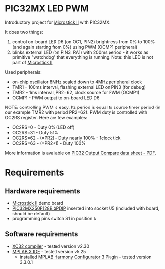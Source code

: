 # PIC32MX LED PWM

Introductory project for [Microstick II][PIC Microstick II] 
with PIC32MX.

It does two things:

1. control on-board LED D6 (on OC1, PIN2) brightness from 0% to 100% 
   (and again starting from 0%) using PWM (OCMP1 peripheral)
1. blinks external LED (on PIN3, RA1) with 200ms period - it works
   as primitive "watchdog" that everything is running. Note: this
   LED is not part of [Microstick II][PIC Microstick II]

Used peripherals:
- on-chip oscillator 8MHz scaled down to 4MHz peripheral clock
- TMR1 - 100ms interval, flashing external LED on PIN3 (for debug)
- TMR2 - 1ms interval, PR2=62, clock source for PWM (OCMP1)
- OCMP1 - PWM output to on-board LED D6

NOTE: controlling PWM is easy. Its period is equal to source timer period
(in our example TMR2 with period PR2=62). PWM duty is controlled
with OC2RS register. Here are few examples:
- OC2RS=0  - Duty 0% (LED off)
- OC2RS=31 - Duty 51% 
- OC2RS=62 - (=PR2) - Duty nearly 100% - 1clock tick
- OC2RS=63 - (=PR2+1) - Duty 100%

More information is available on [PIC32 Output Compare data sheet - PDF][PIC32 Output Compare].

# Requirements

## Hardware requirements

* [Microstick II][PIC Microstick II]  demo board
* [PIC32MX250F128B SPDIP][PIC32MX250F128B] inserted into socket U5
  (included with board, should be default)
* programming pins switch S1 in position `A`

## Software requirements

* [XC32 compiler][XC compilers] - tested version v2.30
* [MPLAB X IDE][MPLAB X IDE] - tested version v5.25
  - installed  [MPLAB Harmony Configurator 3 Plugin][Harmony] - tested
    version 3.3.0.1

[PIC32 Output Compare]: http://ww1.microchip.com/downloads/en/devicedoc/61111e.pdf
[Harmony]: https://www.microchip.com/mplab/mplab-harmony
[XC compilers]: https://www.microchip.com/mplab/compilers
[MPLAB X IDE]: https://www.microchip.com/mplab/mplab-x-ide
[PIC32MX250F128B]: https://www.microchip.com/wwwproducts/en/PIC32MX250F128B
[PIC Microstick II]: https://www.microchip.com/DevelopmentTools/ProductDetails/dm330013-2
